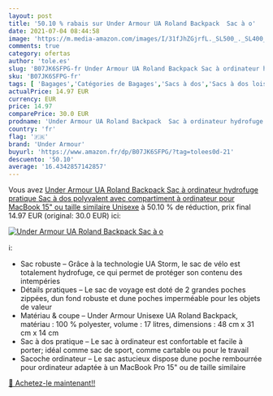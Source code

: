 ```yaml
---
layout: post
title: '50.10 % rabais sur Under Armour UA Roland Backpack  Sac à o'
date: 2021-07-04 08:44:58
image: 'https://m.media-amazon.com/images/I/31fJhZGjrfL._SL500_._SL400_.jpg'
comments: true
category: ofertas
author: 'tole.es'
slug: 'B07JK6SFPG-fr Under Armour UA Roland Backpack Sac à ordinateur hydrofuge...'
sku: 'B07JK6SFPG-fr'
tags: [ 'Bagages','Catégories de Bagages','Sacs à dos','Sacs à dos loisir','under armour', ]
actualPrice: 14.97 EUR
currency: EUR
price: 14.97
comparePrice: 30.0 EUR
prodname: 'Under Armour UA Roland Backpack  Sac à ordinateur hydrofuge pratique  Sac à dos polyvalent avec compartiment à ordinateur pour MacBook 15" ou taille similaire Unisexe'
country: 'fr'
flag: '🇫🇷'
brand: 'Under Armour'
buyurl: 'https://www.amazon.fr/dp/B07JK6SFPG/?tag=tolees0d-21'
descuento: '50.10'
average: '16.4342857142857'
---
```


Vous avez [Under Armour UA Roland Backpack  Sac à ordinateur hydrofuge pratique  Sac à dos polyvalent avec compartiment à ordinateur pour MacBook 15" ou taille similaire Unisexe](https://www.amazon.fr/dp/B07JK6SFPG/?tag=tolees0d-21)  à  50.10 % de réduction, prix final  14.97 EUR (original: 30.0 EUR) ici:

[![Under Armour UA Roland Backpack  Sac à o](https://m.media-amazon.com/images/I/31fJhZGjrfL._SL500_._SL400_.jpg)](https://www.amazon.fr/dp/B07JK6SFPG/?tag=tolees0d-21)

ℹ️:

- Sac robuste – Grâce à la technologie UA Storm, le sac de vélo est totalement hydrofuge, ce qui permet de protéger son contenu des intempéries
- Détails pratiques – Le sac de voyage est doté de 2 grandes poches zippées, dun fond robuste et dune poches imperméable pour les objets de valeur
- Matériau & coupe – Under Armour Unisexe UA Roland Backpack, matériau : 100 % polyester, volume : 17 litres, dimensions : 48 cm x 31 cm x 14 cm
- Sac à dos pratique – Le sac à ordinateur est confortable et facile à porter; idéal comme sac de sport, comme cartable ou pour le travail
- Sacoche ordinateur – Le sac astucieux dispose dune poche rembourrée pour ordinateur adaptée à un MacBook Pro 15" ou de taille similaire

[🛒 Achetez-le maintenant!!](https://www.amazon.fr/dp/B07JK6SFPG/?tag=tolees0d-21)

